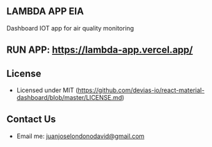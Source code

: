 ## LAMBDA APP EIA
Dashboard IOT app for air quality monitoring
## RUN APP: https://lambda-app.vercel.app/

## License

- Licensed under MIT (https://github.com/devias-io/react-material-dashboard/blob/master/LICENSE.md)

## Contact Us

- Email me: juanjoselondonodavid@gmail.com


